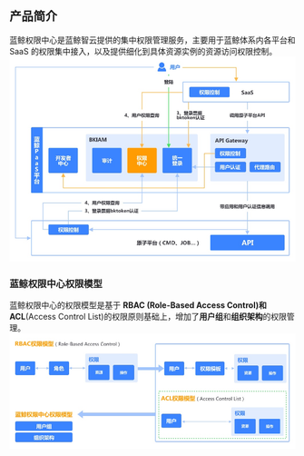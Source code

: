 ## 产品简介

蓝鲸权限中心是蓝鲸智云提供的集中权限管理服务，主要用于蓝鲸体系内各平台和 SaaS 的权限集中接入，以及提供细化到具体资源实例的资源访问权限控制。
![](./assets/画板.jpg)

### 蓝鲸权限中心权限模型

蓝鲸权限中心的权限模型是基于 **RBAC **(Role-Based Access Control)和**ACL**(Access Control List)的权限原则基础上，增加了**用户组**和**组织架构**的权限管理。
![](./assets/画板复制.jpg)
